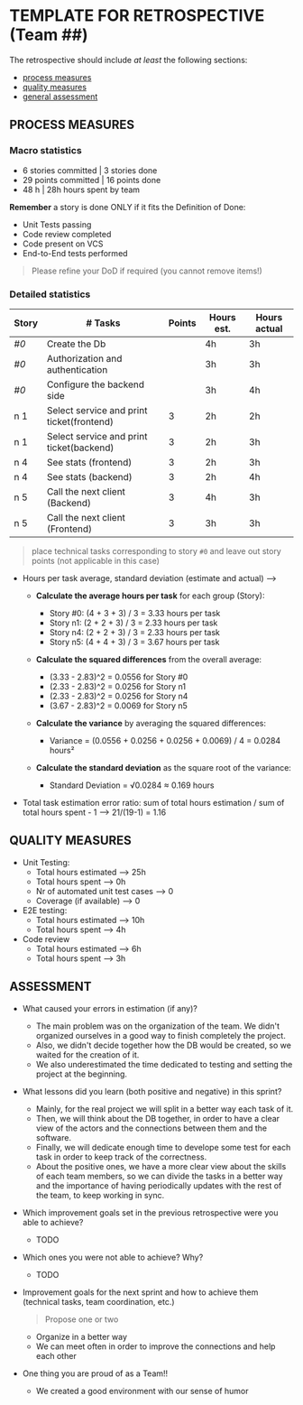 TEMPLATE FOR RETROSPECTIVE (Team ##)
=====================================

The retrospective should include _at least_ the following
sections:

- [process measures](#process-measures)
- [quality measures](#quality-measures)
- [general assessment](#assessment)

## PROCESS MEASURES 

### Macro statistics

- 6 stories committed | 3 stories done
- 29 points committed | 16 points done
- 48 h | 28h hours spent by team

**Remember** a story is done ONLY if it fits the Definition of Done:
 
- Unit Tests passing
- Code review completed
- Code present on VCS
- End-to-End tests performed

> Please refine your DoD if required (you cannot remove items!) 

### Detailed statistics

| Story  | # Tasks | Points | Hours est. | Hours actual |
|--------|---------|--------|------------|--------------|
| _#0_   | Create the Db     |       |  4h          |  3h            |
| _#0_   | Authorization and authentication     |      |   3h          |  3h            |
| _#0_   | Configure the backend side     |       |  3h          |  4h           | 
| n 1     | Select service and print ticket(frontend)         |  3      | 2h           |    2h          |
| n 1     | Select service and print ticket(backend)         |  3      | 2h           |      3h       |
| n 4     | See stats (frontend)         |  3      | 2h           |      3h        |
| n 4     | See stats (backend)         |  3      | 2h           |        4h      |
| n 5     | Call the next client (Backend)         |  3      | 4h           |        3h      |
| n 5     | Call the next client (Frontend)         |  3      | 3h           |        3h      |

   
> place technical tasks corresponding to story `#0` and leave out story points (not applicable in this case)

- Hours per task average, standard deviation (estimate and actual) --> 
  - **Calculate the average hours per task** for each group (Story):
     - Story #0: (4 + 3 + 3) / 3 = 3.33 hours per task
     - Story n1: (2 + 2 + 3) / 3 = 2.33 hours per task
     - Story n4: (2 + 2 + 3) / 3 = 2.33 hours per task
     - Story n5: (4 + 4 + 3) / 3 = 3.67 hours per task

  - **Calculate the squared differences** from the overall average:
     - (3.33 - 2.83)^2 = 0.0556 for Story #0
     - (2.33 - 2.83)^2 = 0.0256 for Story n1
     - (2.33 - 2.83)^2 = 0.0256 for Story n4
     - (3.67 - 2.83)^2 = 0.0069 for Story n5

  - **Calculate the variance** by averaging the squared differences:

    - Variance = (0.0556 + 0.0256 + 0.0256 + 0.0069) / 4 = 0.0284 hours²

  - **Calculate the standard deviation** as the square root of the variance:

    - Standard Deviation = √0.0284 ≈ 0.169 hours
  
- Total task estimation error ratio: sum of total hours estimation / sum of total hours spent - 1 --> 21/(19-1) = 1.16

  
## QUALITY MEASURES 

- Unit Testing:
  - Total hours estimated --> 25h
  - Total hours spent --> 0h
  - Nr of automated unit test cases --> 0
  - Coverage (if available) --> 0
- E2E testing:
  - Total hours estimated --> 10h
  - Total hours spent --> 4h
- Code review 
  - Total hours estimated --> 6h
  - Total hours spent --> 3h
  

## ASSESSMENT

- What caused your errors in estimation (if any)? 
  - The main problem was on the organization of the team. We didn't organized ourselves in a good way to finish completely the project. 
  - Also, we didn't decide together how the DB would be created, so we waited for the creation of it.
  - We also underestimated the time dedicated to testing and setting the project at the beginning.

- What lessons did you learn (both positive and negative) in this sprint?
  - Mainly, for the real project we will split in a better way each task of it.
  - Then, we will think about the DB together, in order to have a clear view of the actors and the connections between them and the software.
  - Finally, we will dedicate enough time to develope some test for each task in order to keep track of the correctness.
  - About the positive ones, we have a more clear view about the skills of each team members, so we can divide the tasks in a better way and the importance of having periodically updates with the rest of the team, to keep working in sync.

- Which improvement goals set in the previous retrospective were you able to achieve? 
  -  TODO
  
- Which ones you were not able to achieve? Why?
  - TODO

- Improvement goals for the next sprint and how to achieve them (technical tasks, team coordination, etc.)
  > Propose one or two
  - Organize in a better way
  - We can meet often in order to improve the connections and help each other

- One thing you are proud of as a Team!!
  - We created a good environment with our sense of humor